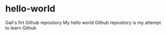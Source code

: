 # hello-world
Gail's firt Github repository
My hello world Github repository is my attempt to learn Github
